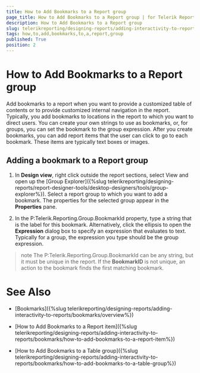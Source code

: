 ```yaml
---
title: How to Add Bookmarks to a Report group
page_title: How to Add Bookmarks to a Report group | for Telerik Reporting Documentation
description: How to Add Bookmarks to a Report group
slug: telerikreporting/designing-reports/adding-interactivity-to-reports/bookmarks/how-to-add-bookmarks-to-a-report-group
tags: how,to,add,bookmarks,to,a,report,group
published: True
position: 2
---
```


# How to Add Bookmarks to a Report group



Add bookmarks to a report when you want to provide a customized table of contents or 
    	to provide customized internal navigation in the report. Typically, you add bookmarks to locations in 
    	the report to which you want to direct users. You can create your own strings to use as bookmarks, 
    	or, for groups, you can set the bookmark to the group expression. After you create bookmarks, 
    	you can add report items that the user
    	can click to go to each bookmark. These items are typically text boxes or images.


## Adding a bookmark to a Report group

1. In __Design view__, right click outside the report sections, select View and open up the [Group Explorer]({%slug telerikreporting/designing-reports/report-designer-tools/desktop-designers/tools/group-explorer%}).
	Select a report group to which you want to add a bookmark. The properties for the selected
	group appear in the __Properties__ pane.

1. In the P:Telerik.Reporting.Group.BookmarkId property, 
	type a string that is the label for this bookmark. Alternatively, click
	the ellipsis to open the __Expression__ dialog box to specify an expression that evaluates to text. 
	Typically for a group, the expression you type should be the group expression.

>note The P:Telerik.Reporting.Group.BookmarkId can be any 	string, but it must be unique in the report. If the  __BookmarkID__  is not unique,	an action to the bookmark finds the first matching bookmark.


# See Also

 * [Bookmarks]({%slug telerikreporting/designing-reports/adding-interactivity-to-reports/bookmarks/overview%})

 * [How to Add Bookmarks to a Report item]({%slug telerikreporting/designing-reports/adding-interactivity-to-reports/bookmarks/how-to-add-bookmarks-to-a-report-item%})

 * [How to Add Bookmarks to a Table group]({%slug telerikreporting/designing-reports/adding-interactivity-to-reports/bookmarks/how-to-add-bookmarks-to-a-table-group%})
